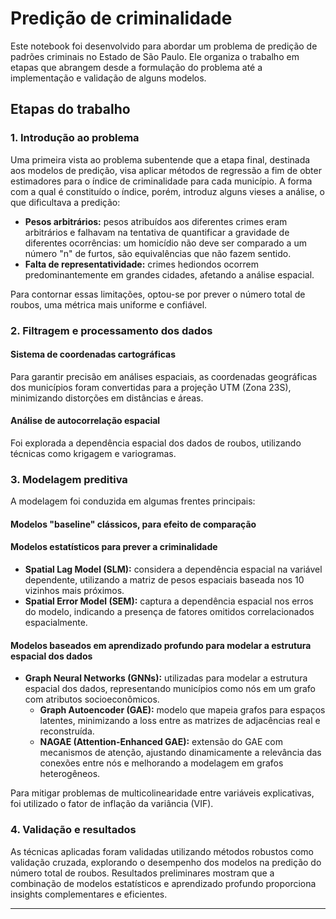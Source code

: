 # Predição de criminalidade

Este notebook foi desenvolvido para abordar um problema de predição de padrões criminais no Estado de São Paulo. Ele organiza o trabalho em etapas que abrangem desde a formulação do problema até a implementação e validação de alguns modelos.

## Etapas do trabalho

### 1. Introdução ao problema

Uma primeira vista ao problema subentende que a etapa final, destinada aos modelos de predição, visa aplicar métodos de regressão a fim de obter estimadores para o índice de criminalidade para cada município. A forma com a qual é constituído o índice, porém, introduz alguns vieses a análise, o que dificultava a predição:

- **Pesos arbitrários:** pesos atribuídos aos diferentes crimes eram arbitrários e falhavam na tentativa de quantificar a gravidade de diferentes ocorrências: um homicídio não deve ser comparado a um número "n" de furtos, são equivalências que não fazem sentido.
- **Falta de representatividade:** crimes hediondos ocorrem predominantemente em grandes cidades, afetando a análise espacial.

Para contornar essas limitações, optou-se por prever o número total de roubos, uma métrica mais uniforme e confiável.

### 2. Filtragem e processamento dos dados

#### Sistema de coordenadas cartográficas

Para garantir precisão em análises espaciais, as coordenadas geográficas dos municípios foram convertidas para a projeção UTM (Zona 23S), minimizando distorções em distâncias e áreas.

#### Análise de autocorrelação espacial

Foi explorada a dependência espacial dos dados de roubos, utilizando técnicas como krigagem e variogramas.

### 3. Modelagem preditiva

A modelagem foi conduzida em algumas frentes principais:

#### Modelos "baseline" clássicos, para efeito de comparação

#### Modelos estatísticos para prever a criminalidade

- **Spatial Lag Model (SLM):** considera a dependência espacial na variável dependente, utilizando a matriz de pesos espaciais baseada nos 10 vizinhos mais próximos.
- **Spatial Error Model (SEM):** captura a dependência espacial nos erros do modelo, indicando a presença de fatores omitidos correlacionados espacialmente.


#### Modelos baseados em aprendizado profundo para modelar a estrutura espacial dos dados

- **Graph Neural Networks (GNNs):** utilizadas para modelar a estrutura espacial dos dados, representando municípios como nós em um grafo com atributos socioeconômicos.
  - **Graph Autoencoder (GAE):** modelo que mapeia grafos para espaços latentes, minimizando a loss entre as matrizes de adjacências real e reconstruída.
  - **NAGAE (Attention-Enhanced GAE):** extensão do GAE com mecanismos de atenção, ajustando dinamicamente a relevância das conexões entre nós e melhorando a modelagem em grafos heterogêneos.

Para mitigar problemas de multicolinearidade entre variáveis explicativas, foi utilizado o fator de inflação da variância (VIF).

### 4. Validação e resultados

As técnicas aplicadas foram validadas utilizando métodos robustos como validação cruzada, explorando o desempenho dos modelos na predição do número total de roubos. Resultados preliminares mostram que a combinação de modelos estatísticos e aprendizado profundo proporciona insights complementares e eficientes.

---

